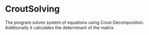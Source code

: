 # CroutSolving
The program solves system of equations using Crout Decomposition. Additionally it calculates the determinant of the matrix.
